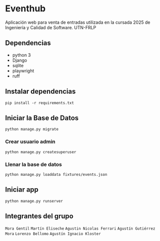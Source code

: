 # Eventhub

Aplicación web para venta de entradas utilizada en la cursada 2025 de Ingeniería y Calidad de Software. UTN-FRLP

## Dependencias

- python 3
- Django
- sqlite
- playwright
- ruff

## Instalar dependencias

`pip install -r requirements.txt`

## Iniciar la Base de Datos

`python manage.py migrate`

### Crear usuario admin

`python manage.py createsuperuser`

### Llenar la base de datos

`python manage.py loaddata fixtures/events.json`

## Iniciar app

`python manage.py runserver`

## Integrantes del grupo

`Mora Gentil`
`Martín Eliseche`
`Agustin Nicolas Ferrari`
`Agustín Gutiérrez Mora`
`Lorenzo Bellomo`
`Agustín Ignacio Kloster`